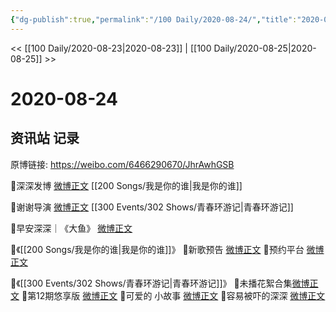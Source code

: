 ```yaml
---
{"dg-publish":true,"permalink":"/100 Daily/2020-08-24/","title":"2020-08-24","created":"2023-04-07T12:25:38.232+08:00","updated":"2023-04-07T12:26:35.036+08:00"}
---
```



<< [[100 Daily/2020-08-23\|2020-08-23]] | [[100 Daily/2020-08-25\|2020-08-25]] >>

# 2020-08-24

## 资讯站 记录

原博链接: https://weibo.com/6466290670/JhrAwhGSB

🌟深深发博 [微博正文](https://m.weibo.cn/6466290670/4541573776279924) [[200 Songs/我是你的谁\|我是你的谁]]

🌟谢谢导演 [微博正文](https://m.weibo.cn/6466290670/4541386777434900) [[300 Events/302 Shows/青春环游记\|青春环游记]]

🌟早安深深｜《大鱼》 [微博正文](https://m.weibo.cn/6466290670/4541364539491818)

🌟《[[200 Songs/我是你的谁\|我是你的谁]]》
🌱新歌预告 [微博正文](https://m.weibo.cn/6466290670/4541390077308141)
🌱预约平台 [微博正文](https://m.weibo.cn/6466290670/4541396436910689)

🌟《[[300 Events/302 Shows/青春环游记\|青春环游记]]》
🌱未播花絮合集[微博正文](https://m.weibo.cn/6466290670/4541525491721249)
🌱第12期悠享版 [微博正文](https://m.weibo.cn/6466290670/4541450078130324)
🌱可爱的 小故事 [微博正文](https://m.weibo.cn/6466290670/4541464275583984)
🌱容易被吓的深深 [微博正文](https://m.weibo.cn/6466290670/4541489030637809)
